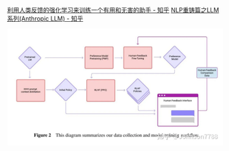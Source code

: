 [利用人类反馈的强化学习来训练一个有用和无害的助手 - 知乎](https://zhuanlan.zhihu.com/p/605133974)
[NLP重铸篇之LLM系列(Anthropic LLM) - 知乎](https://zhuanlan.zhihu.com/p/632233773)

![image.png](https://raw.githubusercontent.com/Shichun-Liu/images-on-picgo/main/pics/20231217173053.png)
